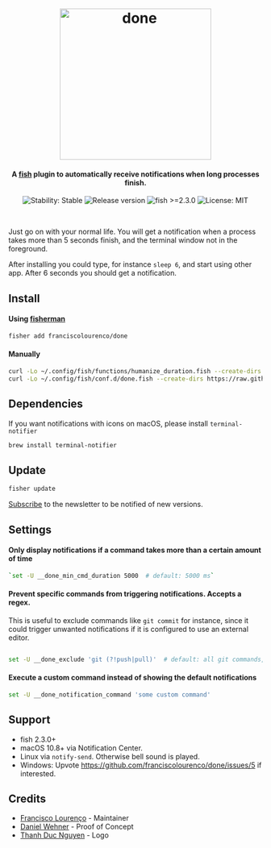 <h1 align="center">
  <img src="https://i.imgur.com/0LElCjU.png" alt="done" width="300"></a>
  <br>
</h1>

<h4 align="center">A <a href="https://fishshell.com/">fish</a> plugin to automatically receive notifications when long processes finish.</h4>

<p align="center">
  <img src="https://img.shields.io/badge/stability-stable-green.svg" alt="Stability: Stable">
  <img src="https://img.shields.io/github/release/franciscolourenco/done.svg" alt="Release version">
  <img src="https://img.shields.io/badge/fish-%3E=2.3.0-orange.svg" alt="fish >=2.3.0">
  <img src="https://img.shields.io/badge/license-MIT-lightgray.svg" alt="License: MIT">
</p>
<br>

Just go on with your normal life. You will get a notification when a process takes more than 5 seconds finish, and the terminal window not in the foreground.

After installing you could type, for instance `sleep 6`, and start using other app. After 6 seconds you should get a notification.



## Install


#### Using [fisherman](https://github.com/jorgebucaran/fisher)
```bash
fisher add franciscolourenco/done
```

#### Manually
```bash
curl -Lo ~/.config/fish/functions/humanize_duration.fish --create-dirs https://raw.githubusercontent.com/fisherman/humanize_duration/master/humanize_duration.fish
curl -Lo ~/.config/fish/conf.d/done.fish --create-dirs https://raw.githubusercontent.com/franciscolourenco/done/master/conf.d/done.fish
```

## Dependencies
If you want notifications with icons on macOS, please install `terminal-notifier`

```bash
brew install terminal-notifier
```

## Update

```bash
fisher update
```

[Subscribe](http://eepurl.com/cAcU3P) to the newsletter to be notified of new versions.

## Settings


#### Only display notifications if a command takes more than a certain amount of time
```bash
`set -U __done_min_cmd_duration 5000  # default: 5000 ms`
```

#### Prevent specific commands from triggering notifications. Accepts a regex.
This is useful to exclude commands like `git commit` for instance, since it could trigger unwanted notifications if it is configured to use an external editor.

```bash

set -U __done_exclude 'git (?!push|pull)'  # default: all git commands, except push and pull. accepts a regex.
```

#### Execute a custom command instead of showing the default notifications
```bash
set -U __done_notification_command 'some custom command'
```


## Support
- fish 2.3.0+
- macOS 10.8+ via Notification Center.
- Linux via `notify-send`. Otherwise bell sound is played.
- Windows: Upvote https://github.com/franciscolourenco/done/issues/5 if interested.

## Credits
- [Francisco Lourenço](https://github.com/aristidesfl/) - Maintainer
- [Daniel Wehner](https://dawehner.github.io/) - Proof of Concept
- [Thanh Duc Nguyen](http://iamthanh.com/) - Logo
